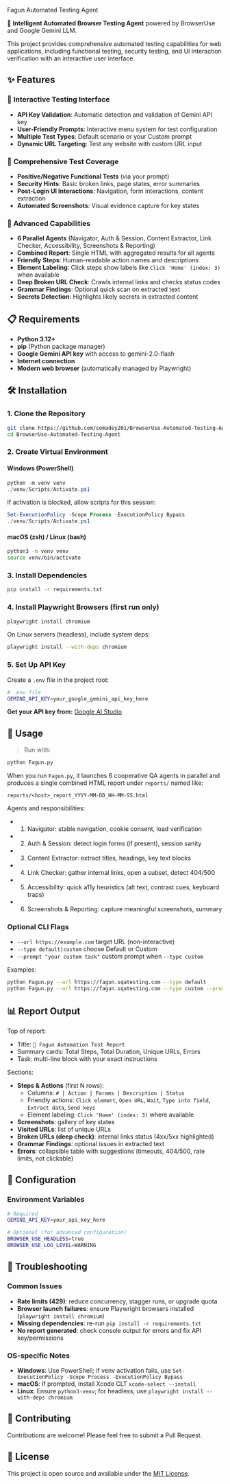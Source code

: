 Fagun Automated Testing Agent

🤖 **Intelligent Automated Browser Testing Agent** powered by BrowserUse and Google Gemini LLM.

This project provides comprehensive automated testing capabilities for web applications, including functional testing, security testing, and UI interaction verification with an interactive user interface.

## ✨ Features

### 🎯 **Interactive Testing Interface**
- **API Key Validation**: Automatic detection and validation of Gemini API key
- **User-Friendly Prompts**: Interactive menu system for test configuration
- **Multiple Test Types**: Default scenario or your Custom prompt
- **Dynamic URL Targeting**: Test any website with custom URL input

### 🧪 **Comprehensive Test Coverage**
- **Positive/Negative Functional Tests** (via your prompt)
- **Security Hints**: Basic broken links, page states, error summaries
- **Post-Login UI Interactions**: Navigation, form interactions, content extraction
- **Automated Screenshots**: Visual evidence capture for key states

### 🚀 **Advanced Capabilities**
- **6 Parallel Agents** (Navigator, Auth & Session, Content Extractor, Link Checker, Accessibility, Screenshots & Reporting)
- **Combined Report**: Single HTML with aggregated results for all agents
- **Friendly Steps**: Human-readable action names and descriptions
- **Element Labeling**: Click steps show labels like `Click 'Home' (index: 3)` when available
- **Deep Broken URL Check**: Crawls internal links and checks status codes
- **Grammar Findings**: Optional quick scan on extracted text
- **Secrets Detection**: Highlights likely secrets in extracted content

## 📋 Requirements

- **Python 3.12+**
- **pip** (Python package manager)
- **Google Gemini API key** with access to gemini-2.0-flash
- **Internet connection**
- **Modern web browser** (automatically managed by Playwright)

## 🛠️ Installation

### 1. Clone the Repository
```bash
git clone https://github.com/somadey201/BrowserUse-Automated-Testing-Agent.git
cd BrowserUse-Automated-Testing-Agent
```

### 2. Create Virtual Environment

#### Windows (PowerShell)
```powershell
python -m venv venv
./venv/Scripts/Activate.ps1
```
If activation is blocked, allow scripts for this session:
```powershell
Set-ExecutionPolicy -Scope Process -ExecutionPolicy Bypass
./venv/Scripts/Activate.ps1
```

#### macOS (zsh) / Linux (bash)
```bash
python3 -m venv venv
source venv/bin/activate
```

### 3. Install Dependencies
```bash
pip install -r requirements.txt
```

### 4. Install Playwright Browsers (first run only)
```bash
playwright install chromium
```
On Linux servers (headless), include system deps:
```bash
playwright install --with-deps chromium
```

### 5. Set Up API Key
Create a `.env` file in the project root:
```bash
# .env file
GEMINI_API_KEY=your_google_gemini_api_key_here
```

**Get your API key from:** [Google AI Studio](https://aistudio.google.com/)

## 🚀 Usage

> Run with:
```bash
python Fagun.py
```

When you run `Fagun.py`, it launches 6 cooperative QA agents in parallel and produces a single combined HTML report under `reports/` named like:
```
reports/<host>_report_YYYY-MM-DD_HH-MM-SS.html
```

Agents and responsibilities:
- 1) Navigator: stable navigation, cookie consent, load verification
- 2) Auth & Session: detect login forms (if present), session sanity
- 3) Content Extractor: extract titles, headings, key text blocks
- 4) Link Checker: gather internal links, open a subset, detect 404/500
- 5) Accessibility: quick a11y heuristics (alt text, contrast cues, keyboard traps)
- 6) Screenshots & Reporting: capture meaningful screenshots, summary

### Optional CLI Flags
- `--url https://example.com` target URL (non-interactive)
- `--type default|custom` choose Default or Custom
- `--prompt "your custom task"` custom prompt when `--type custom`

Examples:
```bash
python Fagun.py --url https://fagun.sqatesting.com --type default
python Fagun.py --url https://fagun.sqatesting.com --type custom --prompt "Visit the site and test the full website."
```

## 📊 Report Output

Top of report:
- Title: `🧪 Fagun Automation Test Report`
- Summary cards: Total Steps, Total Duration, Unique URLs, Errors
- Task: multi-line block with your exact instructions

Sections:
- **Steps & Actions** (first N rows):
  - Columns: `# | Action | Params | Description | Status`
  - Friendly actions: `Click element`, `Open URL`, `Wait`, `Type into field`, `Extract data`, `Send keys`
  - Element labeling: `Click 'Home' (index: 3)` where available
- **Screenshots**: gallery of key states
- **Visited URLs**: list of unique URLs
- **Broken URLs (deep check)**: internal links status (4xx/5xx highlighted)
- **Grammar Findings**: optional issues in extracted text
- **Errors**: collapsible table with suggestions (timeouts, 404/500, rate limits, not clickable)

## 🔧 Configuration

### Environment Variables
```bash
# Required
GEMINI_API_KEY=your_api_key_here

# Optional (for advanced configuration)
BROWSER_USE_HEADLESS=true
BROWSER_USE_LOG_LEVEL=WARNING
```

## 🐛 Troubleshooting

### Common Issues
- **Rate limits (429)**: reduce concurrency, stagger runs, or upgrade quota
- **Browser launch failures**: ensure Playwright browsers installed (`playwright install chromium`)
- **Missing dependencies**: re-run `pip install -r requirements.txt`
- **No report generated**: check console output for errors and fix API key/permissions

### OS-specific Notes
- **Windows**: Use PowerShell; if venv activation fails, use `Set-ExecutionPolicy -Scope Process -ExecutionPolicy Bypass`
- **macOS**: If prompted, install Xcode CLT `xcode-select --install`
- **Linux**: Ensure `python3-venv`; for headless, use `playwright install --with-deps chromium`

## 🤝 Contributing

Contributions are welcome! Please feel free to submit a Pull Request.

## 📄 License

This project is open source and available under the [MIT License](LICENSE).

